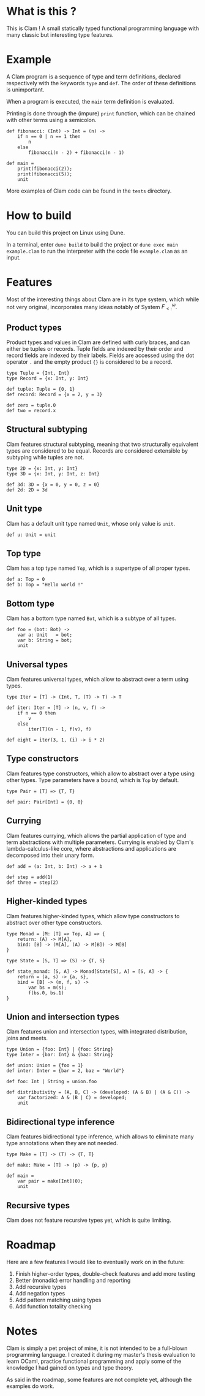 # What is this ?

This is  Clam ! A small statically typed functional programming language with many classic but interesting type features.

# Example

A Clam program is a sequence of type and term definitions, declared respectively with the keywords `type` and `def`. The order of these definitions is unimportant.

When a program is executed, the `main` term definition is evaluated.

Printing is done through the (impure) `print` function, which can be chained with other terms using a semicolon.

```
def fibonacci: (Int) -> Int = (n) ->
    if n == 0 | n == 1 then
        n
    else
        fibonacci(n - 2) + fibonacci(n - 1)

def main =
    print(fibonacci(2));
    print(fibonacci(5));
    unit
```

More examples of Clam code can be found in the `tests` directory.

# How to build

You can build this project on Linux using Dune.

In a terminal, enter `dune build` to build the project or `dune exec main example.clam` to run the interpreter with the code file `example.clam` as an input.

# Features

Most of the interesting things about Clam are in its type system, which while not very original, incorporates many ideas notably of System $F^ω_{<:}$.

## Product types

Product types and values in Clam are defined with curly braces, and can either be tuples or records. Tuple fields are indexed by their order and record fields are indexed by their labels. Fields are accessed using the dot operator `.` and the empty product `{}` is considered to be a record.

```
type Tuple = {Int, Int}
type Record = {x: Int, y: Int}

def tuple: Tuple = {0, 1}
def record: Record = {x = 2, y = 3}

def zero = tuple.0
def two = record.x
```

## Structural subtyping

Clam features structural subtyping, meaning that two structurally equivalent types are considered to be equal. Records are considered extensible by subtyping while tuples are not.

```
type 2D = {x: Int, y: Int}
type 3D = {x: Int, y: Int, z: Int}

def 3d: 3D = {x = 0, y = 0, z = 0}
def 2d: 2D = 3d
```

## Unit type

Clam has a default unit type named `Unit`, whose only value is `unit`.

```
def u: Unit = unit
```

## Top type

Clam has a top type named `Top`, which is a supertype of all proper types.

```
def a: Top = 0
def b: Top = "Hello world !"
```

## Bottom type

Clam has a bottom type named `Bot`, which is a subtype of all types.

```
def foo = (bot: Bot) ->
    var a: Unit   = bot;
    var b: String = bot;
    unit
```

## Universal types

Clam features universal types, which allow to abstract over a term using types.

```
type Iter = [T] -> (Int, T, (T) -> T) -> T

def iter: Iter = [T] -> (n, v, f) ->
    if n == 0 then
        v
    else
        iter[T](n - 1, f(v), f)

def eight = iter(3, 1, (i) -> i * 2)
```

## Type constructors

Clam features type constructors, which allow to abstract over a type using other types. Type parameters have a bound, which is `Top` by default.

```
type Pair = [T] => {T, T}

def pair: Pair[Int] = {0, 0}
```

## Currying

Clam features currying, which allows the partial application of type and term abstractions with multiple parameters. Currying is enabled by Clam's lambda-calculus-like core, where abstractions and applications are decomposed into their unary form.

```
def add = (a: Int, b: Int) -> a + b

def step = add(1)
def three = step(2)
```

## Higher-kinded types

Clam features higher-kinded types, which allow type constructors to abstract over other type constructors.

```
type Monad = [M: [T] => Top, A] => {
    return: (A) -> M[A],
    bind: [B] -> (M[A], (A) -> M[B]) -> M[B]
}

type State = [S, T] => (S) -> {T, S}

def state_monad: [S, A] -> Monad[State[S], A] = [S, A] -> {
    return = (a, s) -> {a, s},
    bind = [B] -> (m, f, s) ->
        var bs = m(s);
        f(bs.0, bs.1)
}
```

## Union and intersection types

Clam features union and intersection types, with integrated distribution, joins and meets.

```
type Union = {foo: Int} | {foo: String}
type Inter = {bar: Int} & {baz: String}

def union: Union = {foo = 1}
def inter: Inter = {bar = 2, baz = "World"}

def foo: Int | String = union.foo

def distributivity = [A, B, C] -> (developed: (A & B) | (A & C)) ->
    var factorized: A & (B | C) = developed;
    unit
```

## Bidirectional type inference

Clam features bidirectional type inference, which allows to eliminate many type annotations when they are not needed.

```
type Make = [T] -> (T) -> {T, T}

def make: Make = [T] -> (p) -> {p, p}

def main =
    var pair = make[Int](0);
    unit
```

## Recursive types

Clam does not feature recursive types yet, which is quite limiting.

# Roadmap

Here are a few features I would like to eventually work on in the future:
1. Finish higher-order types, double-check features and add more testing
2. Better (monadic) error handling and reporting
4. Add recursive types
5. Add negation types
6. Add pattern matching using types
7. Add function totality checking

# Notes

Clam is simply a pet project of mine, it is not intended to be a full-blown programming language. I created it during my master's thesis evaluation to learn OCaml, practice functional programming and apply some of the knowledge I had gained on types and type theory.

As said in the roadmap, some features are not complete yet, although the examples do work.
